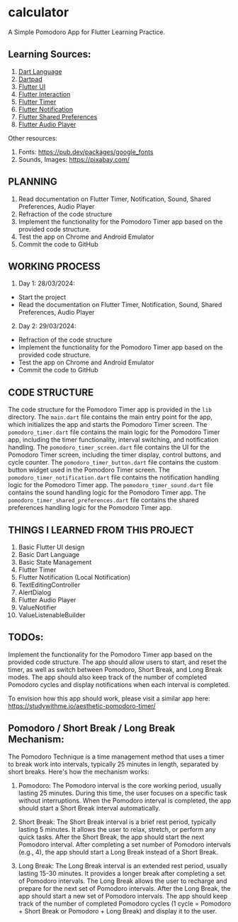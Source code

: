 # calculator

A Simple Pomodoro App for Flutter Learning Practice.

## Learning Sources:
1. [Dart Language](https://dart.dev/language)
2. [Dartpad](https://dartpad.dev/?)
3. [Flutter UI](https://docs.flutter.dev/ui)
4. [Flutter Interaction](https://docs.flutter.dev/ui/interactivity)
5. [Flutter Timer](https://pub.dev/packages/flutter_timer)
6. [Flutter Notification](https://pub.dev/packages/flutter_local_notifications)
7. [Flutter Shared Preferences](https://pub.dev/packages/shared_preferences)
8. [Flutter Audio Player](https://pub.dev/packages/audioplayers)

Other resources:
1. Fonts: https://pub.dev/packages/google_fonts
2. Sounds, Images: https://pixabay.com/

## PLANNING
1. Read documentation on Flutter Timer, Notification, Sound, Shared Preferences, Audio Player
2. Refraction of the code structure
3. Implement the functionality for the Pomodoro Timer app based on the provided code structure.
4. Test the app on Chrome and Android Emulator
5. Commit the code to GitHub

## WORKING PROCESS
1. Day 1: 28/03/2024:
- Start the project
- Read the documentation on Flutter Timer, Notification, Sound, Shared Preferences, Audio Player
2. Day 2: 29/03/2024:
- Refraction of the code structure
- Implement the functionality for the Pomodoro Timer app based on the provided code structure.
- Test the app on Chrome and Android Emulator
- Commit the code to GitHub

## CODE STRUCTURE
The code structure for the Pomodoro Timer app is provided in the `lib` directory. The `main.dart` file contains the main entry point for the app, which initializes the app and starts the Pomodoro Timer screen. The `pomodoro_timer.dart` file contains the main logic for the Pomodoro Timer app, including the timer functionality, interval switching, and notification handling. The `pomodoro_timer_screen.dart` file contains the UI for the Pomodoro Timer screen, including the timer display, control buttons, and cycle counter. The `pomodoro_timer_button.dart` file contains the custom button widget used in the Pomodoro Timer screen. The `pomodoro_timer_notification.dart` file contains the notification handling logic for the Pomodoro Timer app. The `pomodoro_timer_sound.dart` file contains the sound handling logic for the Pomodoro Timer app. The `pomodoro_timer_shared_preferences.dart` file contains the shared preferences handling logic for the Pomodoro Timer app.

## THINGS I LEARNED FROM THIS PROJECT
1. Basic Flutter UI design
2. Basic Dart Language
3. Basic State Management
4. Flutter Timer
5. Flutter Notification (Local Notification)
6. TextEditingController
7. AlertDialog
8. Flutter Audio Player
9. ValueNotifier
10. ValueListenableBuilder

## TODOs:

Implement the functionality for the Pomodoro Timer app based on the provided code structure. The app should allow users to start, and reset the timer, as well as switch between Pomodoro, Short Break, and Long Break modes. The app should also keep track of the number of completed Pomodoro cycles and display notifications when each interval is completed.

To envision how this app should work, please visit a similar app here: https://studywithme.io/aesthetic-pomodoro-timer/

## Pomodoro / Short Break / Long Break Mechanism:

The Pomodoro Technique is a time management method that uses a timer to break work into intervals, typically 25 minutes in length, separated by short breaks. Here's how the mechanism works:

1. Pomodoro: The Pomodoro interval is the core working period, usually lasting 25 minutes. During this time, the user focuses on a specific task without interruptions. When the Pomodoro interval is completed, the app should start a Short Break interval automatically.

2. Short Break: The Short Break interval is a brief rest period, typically lasting 5 minutes. It allows the user to relax, stretch, or perform any quick tasks. After the Short Break, the app should start the next Pomodoro interval. After completing a set number of Pomodoro intervals (e.g., 4), the app should start a Long Break instead of a Short Break.

3. Long Break: The Long Break interval is an extended rest period, usually lasting 15-30 minutes. It provides a longer break after completing a set of Pomodoro intervals. The Long Break allows the user to recharge and prepare for the next set of Pomodoro intervals. After the Long Break, the app should start a new set of Pomodoro intervals.
The app should keep track of the number of completed Pomodoro cycles (1 cycle = Pomodoro + Short Break or Pomodoro + Long Break) and display it to the user.
